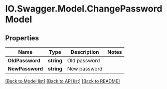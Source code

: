 # IO.Swagger.Model.ChangePasswordModel
## Properties

Name | Type | Description | Notes
------------ | ------------- | ------------- | -------------
**OldPassword** | **string** | Old password | 
**NewPassword** | **string** | New password | 

[[Back to Model list]](../README.md#documentation-for-models) [[Back to API list]](../README.md#documentation-for-api-endpoints) [[Back to README]](../README.md)

